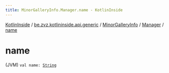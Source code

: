 ```yaml
---
title: MinorGalleryInfo.Manager.name - KotlinInside
---
```


[KotlinInside](../../../index.html) / [be.zvz.kotlininside.api.generic](../../index.html) / [MinorGalleryInfo](../index.html) / [Manager](index.html) / [name](./name.html)

# name

(JVM) `val name: `[`String`](https://kotlinlang.org/api/latest/jvm/stdlib/kotlin/-string/index.html)